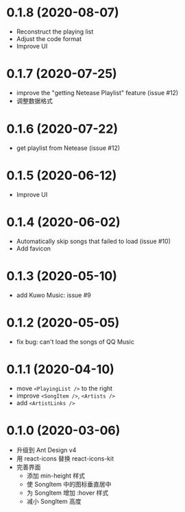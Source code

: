 # 0.1.8 (2020-08-07)
- Reconstruct the playing list
- Adjust the code format
- Improve UI

# 0.1.7 (2020-07-25)
- improve the "getting Netease Playlist" feature (issue #12)
- 调整数据格式

# 0.1.6 (2020-07-22)
- get playlist from Netease (issue #12)

# 0.1.5 (2020-06-12)
- Improve UI

# 0.1.4 (2020-06-02)
- Automatically skip songs that failed to load (issue #10)
- Add favicon

# 0.1.3 (2020-05-10)
- add Kuwo Music: issue #9

# 0.1.2 (2020-05-05)
- fix bug: can't load the songs of QQ Music

# 0.1.1 (2020-04-10)
- move `<PlayingList />` to the right
- improve `<SongItem />`, `<Artists />`
- add `<ArtistLinks />`

# 0.1.0 (2020-03-06)
- 升级到 Ant Design v4
- 用 react-icons 替换 react-icons-kit
- 完善界面
  - 添加 min-height 样式
  - 使 SongItem 中的图标垂直居中
  - 为 SongItem 增加 :hover 样式
  - 减小 SongItem 高度